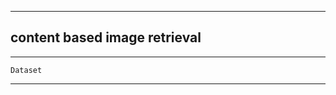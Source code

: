 
-----------------------------------
content based image retrieval
------------------------------



-----------------------------------

    Dataset
------------------------------
